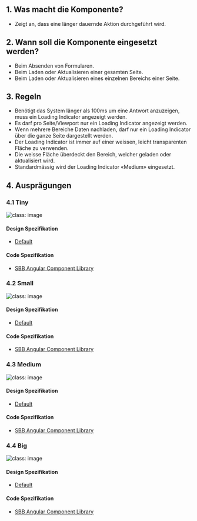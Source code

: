 ## 1. Was macht die Komponente?
* Zeigt an, dass eine länger dauernde Aktion durchgeführt wird.

## 2. Wann soll die Komponente eingesetzt werden? 
* Beim Absenden von Formularen.
* Beim Laden oder Aktualisieren einer gesamten Seite.
* Beim Laden oder Aktualisieren eines einzelnen Bereichs einer Seite.

## 3. Regeln
* Benötigt das System länger als 100ms um eine Antwort anzuzeigen, muss ein Loading Indicator angezeigt werden.
* Es darf pro Seite/Viewport nur ein Loading Indicator angezeigt werden.
* Wenn mehrere Bereiche Daten nachladen, darf nur ein Loading Indicator über die ganze Seite dargestellt werden.
* Der Loading Indicator ist immer auf einer weissen, leicht transparenten Fläche zu verwenden.
* Die weisse Fläche überdeckt den Bereich, welcher geladen oder aktualisiert wird.
* Standardmässig wird der Loading Indicator «Medium» eingesetzt.

## 4. Ausprägungen
### 4.1 Tiny
![](https://raw.githubusercontent.com/sbb-design-systems/sbb-design-system/master/website/components/loadingindicator/images/loadingindicator_tiny.png 'class: image')


#### Design Spezifikation
* [Default](https://sbb.invisionapp.com/d/main#/console/15744722/327015704/inspect)

#### Code Spezifikation
* [SBB Angular Component Library](https://sbb-angular.app.sbb.ch/latest/content/loading)

### 4.2 Small
![](https://raw.githubusercontent.com/sbb-design-systems/sbb-design-system/master/website/components/loadingindicator/images/loadingindicator_small.png 'class: image')

#### Design Spezifikation
* [Default](https://sbb.invisionapp.com/d/main#/console/15744722/327015705/inspect)

#### Code Spezifikation
* [SBB Angular Component Library](https://sbb-angular.app.sbb.ch/latest/content/loading)

### 4.3 Medium 
![](https://raw.githubusercontent.com/sbb-design-systems/sbb-design-system/master/website/components/loadingindicator/images/loadingindicator_medium.png 'class: image')

#### Design Spezifikation
* [Default](https://sbb.invisionapp.com/d/main#/console/15744722/327015706/inspect)

#### Code Spezifikation
* [SBB Angular Component Library](https://sbb-angular.app.sbb.ch/latest/content/loading)

### 4.4 Big
![](https://raw.githubusercontent.com/sbb-design-systems/sbb-design-system/master/website/components/loadingindicator/images/loadingindicator_big.png 'class: image')

#### Design Spezifikation
* [Default](https://sbb.invisionapp.com/d/main#/console/15744722/327015707/inspect)

#### Code Spezifikation
* [SBB Angular Component Library](https://sbb-angular.app.sbb.ch/latest/content/loading)